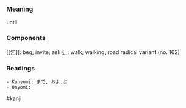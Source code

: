### Meaning

until

### Components

[[乞]]: beg; invite; ask 辶: walk; walking; road radical variant (no. 162)

### Readings

```
- Kunyomi: まで, およ.ぶ
- Onyomi: 
```

#kanji